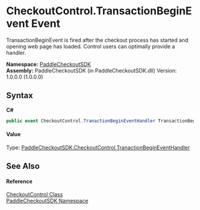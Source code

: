# CheckoutControl.TransactionBeginEvent Event
 

TransactionBeginEvent is fired after the checkout process has started and opening web page has loaded. Control users can optimally provide a handler.

**Namespace:**&nbsp;<a href="b4859ff3-52cf-ce7f-1d1f-0b600b9bb9c0.md">PaddleCheckoutSDK</a><br />**Assembly:**&nbsp;PaddleCheckoutSDK (in PaddleCheckoutSDK.dll) Version: 1.0.0.0 (1.0.0.0)

## Syntax

**C#**<br />
``` C#
public event CheckoutControl.TranactionBeginEventHandler TransactionBeginEvent
```


#### Value
Type: <a href="c467df37-0247-c873-1c44-4144e51d4d3f.md">PaddleCheckoutSDK.CheckoutControl.TranactionBeginEventHandler</a>

## See Also


#### Reference
<a href="923dfa5c-c535-87a9-3833-a278749652e7.md">CheckoutControl Class</a><br /><a href="b4859ff3-52cf-ce7f-1d1f-0b600b9bb9c0.md">PaddleCheckoutSDK Namespace</a><br />